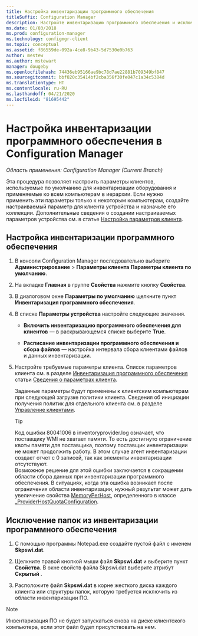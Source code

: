 ```yaml
---
title: Настройка инвентаризации программного обеспечения
titleSuffix: Configuration Manager
description: Настройте инвентаризацию программного обеспечения и исключите папки из инвентаризации программного обеспечения в Configuration Manager.
ms.date: 01/03/2018
ms.prod: configuration-manager
ms.technology: configmgr-client
ms.topic: conceptual
ms.assetid: f86559de-092a-4ce8-9b43-5d7530e0b763
author: mestew
ms.author: mstewart
manager: dougeby
ms.openlocfilehash: 74436eb95166ae9bc78d7ae22881b709349bf847
ms.sourcegitcommit: bbf820c35414bf2cba356f30fe047c1a34c5384d
ms.translationtype: HT
ms.contentlocale: ru-RU
ms.lasthandoff: 04/21/2020
ms.locfileid: "81695442"
---
```

# <a name="how-to-configure-software-inventory-in-configuration-manager"></a>Настройка инвентаризации программного обеспечения в Configuration Manager

*Область применения: Configuration Manager (Current Branch)*

Эта процедура позволяет настроить параметры клиентов, используемые по умолчанию для инвентаризации оборудования и применяемые ко всем компьютерам в иерархии. Если нужно применить эти параметры только к некоторым компьютерам, создайте настраиваемый параметр для клиента устройства и назначьте его коллекции. Дополнительные сведения о создании настраиваемых параметров устройства см. в статье [Настройка параметров клиента](../../../../core/clients/deploy/configure-client-settings.md).   

## <a name="to-configure-software-inventory"></a>Настройка инвентаризации программного обеспечения  

1. В консоли Configuration Manager последовательно выберите **Администрирование** > **Параметры клиента** **Параметры клиента по умолчанию**.  

2. На вкладке **Главная** в группе **Свойства** нажмите кнопку **Свойства**.  

3. В диалоговом окне **Параметры по умолчанию** щелкните пункт **Инвентаризация программного обеспечения**.  

4. В списке **Параметры устройства** настройте следующие значения.  

   -   **Включить инвентаризацию программного обеспечения для клиентов** — в раскрывающемся списке выберите **True**.  

   -   **Расписание инвентаризации программного обеспечения и сбора файлов** — настройка интервала сбора клиентами файлов и данных инвентаризации.   

5. Настройте требуемые параметры клиента. Список параметров клиента см. в разделе [Инвентаризация программного обеспечения](../../../../core/clients/deploy/about-client-settings.md#software-inventory) статьи [Сведения о параметрах клиента](../../../../core/clients/deploy/about-client-settings.md).  

   Заданные параметры будут применены к клиентским компьютерам при следующей загрузке политики клиента. Сведения об инициации получения политик для отдельного клиента см. в разделе [Управление клиентами](../../../../core/clients/manage/manage-clients.md).  

   > [!TIP]
   >   Код ошибки 80041006 в inventoryprovider.log означает, что поставщику WMI не хватает памяти. То есть достигнуто ограничение квоты памяти для поставщика, поэтому поставщик инвентаризации не может продолжить работу.
   > В этом случае агент инвентаризации создает отчет с 0 записей, так как элементы инвентаризации отсутствуют. <br/>
   > Возможное решение для этой ошибки заключается в сокращении области сбора данных при инвентаризации программного обеспечения. В ситуациях, когда эта ошибка возникает после ограничения области инвентаризации, нужный результат может дать увеличение свойства [MemoryPerHost](https://blogs.technet.microsoft.com/askperf/2008/09/16/memory-and-handle-quotas-in-the-wmi-provider-service/), определенного в классе [_ProviderHostQuotaConfiguration](https://msdn.microsoft.com/library/aa394671).

<!--SMS.480648 include WMI Out of memory tip -->


## <a name="to-exclude-folders-from-software-inventory"></a>Исключение папок из инвентаризации программного обеспечения  

1.  С помощью программы Notepad.exe создайте пустой файл с именем **Skpswi.dat**.  

2.  Щелкните правой кнопкой мыши файл **Skpswi.dat** и выберите пункт **Свойства**. В окне свойств файла Skpswi.dat выберите атрибут **Скрытый** .  

3.  Расположите файл **Skpswi.dat** в корне жесткого диска каждого клиента или структуры папок, которую требуется исключить из области инвентаризации ПО.  

> [!NOTE]  
>  Инвентаризация ПО не будет запускаться снова на диске клиентского компьютера, если этот файл будет присутствовать на нем.
